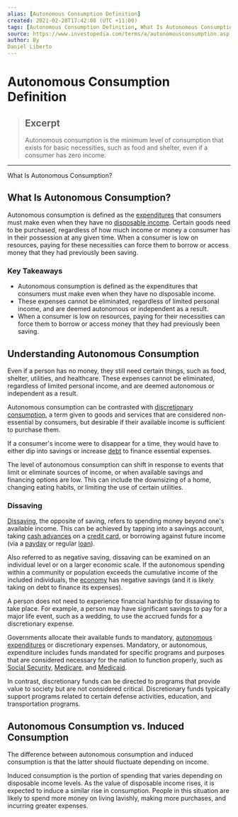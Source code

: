 ```yaml
---
alias: [Autonomous Consumption Definition]
created: 2021-02-28T17:42:08 (UTC +11:00)
tags: [Autonomous Consumption Definition, What Is Autonomous Consumption?]
source: https://www.investopedia.com/terms/a/autonomousconsumption.asp
author: By
Daniel Liberto
---
```


# Autonomous Consumption Definition

> ## Excerpt
> Autonomous consumption is the minimum level of consumption that exists for basic necessities, such as food and shelter, even if a consumer has zero income.

---

What Is Autonomous Consumption?
## What Is Autonomous Consumption?

Autonomous consumption is defined as the [expenditures](https://www.investopedia.com/terms/e/expense.asp) that consumers must make even when they have no [disposable income](https://www.investopedia.com/terms/d/disposableincome.asp). Certain goods need to be purchased, regardless of how much income or money a consumer has in their possession at any given time. When a consumer is low on resources, paying for these necessities can force them to borrow or access money that they had previously been saving.

### Key Takeaways

-   Autonomous consumption is defined as the expenditures that consumers must make even when they have no disposable income.
-   These expenses cannot be eliminated, regardless of limited personal income, and are deemed autonomous or independent as a result.
-   When a consumer is low on resources, paying for their necessities can force them to borrow or access money that they had previously been saving.

## Understanding Autonomous Consumption

Even if a person has no money, they still need certain things, such as food, shelter, utilities, and healthcare. These expenses cannot be eliminated, regardless of limited personal income, and are deemed autonomous or independent as a result.

Autonomous consumption can be contrasted with [discretionary consumption](https://www.investopedia.com/terms/d/discretionary-expense.asp), a term given to goods and services that are considered non-essential by consumers, but desirable if their available income is sufficient to purchase them.

If a consumer's income were to disappear for a time, they would have to either dip into savings or increase [debt](https://www.investopedia.com/terms/d/debt.asp) to finance essential expenses.

The level of autonomous consumption can shift in response to events that limit or eliminate sources of income, or when available savings and financing options are low. This can include the downsizing of a home, changing eating habits, or limiting the use of certain utilities.

### Dissaving

[Dissaving](https://www.investopedia.com/terms/d/dissaving.asp), the opposite of saving, refers to spending money beyond one's available income. This can be achieved by tapping into a savings account, taking [cash advances](https://www.investopedia.com/terms/c/cashadvance.asp) on a [credit card](https://www.investopedia.com/terms/c/creditcard.asp), or borrowing against future income (via a [payday](https://www.investopedia.com/terms/p/payday-loans.asp) or regular [loan](https://www.investopedia.com/terms/l/loan.asp)).

Also referred to as negative saving, dissaving can be examined on an individual level or on a larger economic scale. If the autonomous spending within a community or population exceeds the cumulative income of the included individuals, the [economy](https://www.investopedia.com/terms/e/economy.asp) has negative savings (and it is likely taking on debt to finance its expenses).

A person does not need to experience financial hardship for dissaving to take place. For example, a person may have significant savings to pay for a major life event, such as a wedding, to use the accrued funds for a discretionary expense.

Governments allocate their available funds to mandatory, [autonomous expenditures](https://www.investopedia.com/terms/a/autonomousexpenditure.asp) or discretionary expenses. Mandatory, or autonomous, expenditure includes funds mandated for specific programs and purposes that are considered necessary for the nation to function properly, such as [Social Security](https://www.investopedia.com/terms/s/socialsecurity.asp), [Medicare](https://www.investopedia.com/terms/m/medicare.asp), and [Medicaid](https://www.investopedia.com/terms/m/medicaid.asp).

In contrast, discretionary funds can be directed to programs that provide value to society but are not considered critical. Discretionary funds typically support programs related to certain defense activities, education, and transportation programs.

## Autonomous Consumption vs. Induced Consumption

The difference between autonomous consumption and induced consumption is that the latter should fluctuate depending on income.

Induced consumption is the portion of spending that varies depending on disposable income levels. As the value of disposable income rises, it is expected to induce a similar rise in consumption. People in this situation are likely to spend more money on living lavishly, making more purchases, and incurring greater expenses.
